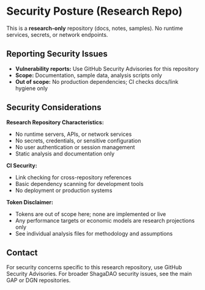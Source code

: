 # Security Posture (Research Repo)

This is a **research-only** repository (docs, notes, samples). No runtime services, secrets, or network endpoints.

## Reporting Security Issues

- **Vulnerability reports:** Use GitHub Security Advisories for this repository
- **Scope:** Documentation, sample data, analysis scripts only
- **Out of scope:** No production dependencies; CI checks docs/link hygiene only

## Security Considerations

**Research Repository Characteristics:**
- No runtime servers, APIs, or network services
- No secrets, credentials, or sensitive configuration
- No user authentication or session management  
- Static analysis and documentation only

**CI Security:**
- Link checking for cross-repository references
- Basic dependency scanning for development tools
- No deployment or production systems

**Token Disclaimer:**
- Tokens are out of scope here; none are implemented or live
- Any performance targets or economic models are research projections only
- See individual analysis files for methodology and assumptions

## Contact

For security concerns specific to this research repository, use GitHub Security Advisories.
For broader ShagaDAO security issues, see the main GAP or DGN repositories. 